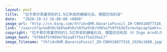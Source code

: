 ```yaml
---
layout: post
title:  "位于索尔恩霍芬的约1.5亿年前的蜻蜓化石，德国巴伐利亚"
date:   "2020-10-13 16:00:00 +0800"
image_url: "http://cn.bing.com/th?id=OHR.BavariaFossil_ZH-CN9418077316_1920x1080.jpg&rf=LaDigue_1920x1080.jpg&pid=hp"
link: "/search?q=%e8%9c%bb%e8%9c%93%e5%8c%96%e7%9f%b3&form=hpcapt&mkt=zh-cn"
copyright: "位于索尔恩霍芬的约1.5亿年前的蜻蜓化石，德国巴伐利亚 (© Ingo Arndt/Minden Pictures)"
image_hash: "9766d75f0094792aa0775e1f5a539a17"
image_filename: "th?id=OHR.BavariaFossil_ZH-CN9418077316_1920x1080.jpg&rf=LaDigue_1920x1080.jpg&pid=hp"
---
```

